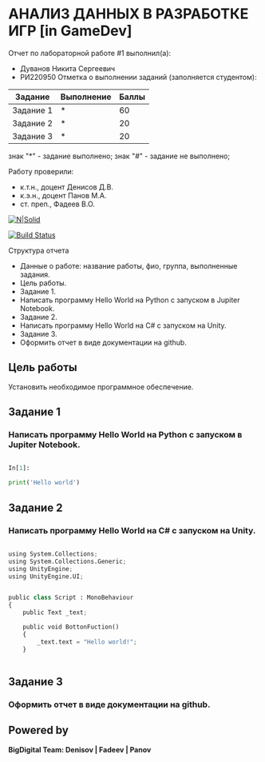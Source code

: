 # АНАЛИЗ ДАННЫХ В РАЗРАБОТКЕ ИГР [in GameDev]
Отчет по лабораторной работе #1 выполнил(а):
- Дуванов Никита Сергеевич
- РИ220950
Отметка о выполнении заданий (заполняется студентом):

| Задание | Выполнение | Баллы |
| ------ | ------ | ------ |
| Задание 1 | * | 60 |
| Задание 2 | * | 20 |
| Задание 3 | * | 20 |

знак "*" - задание выполнено; знак "#" - задание не выполнено;

Работу проверили:
- к.т.н., доцент Денисов Д.В.
- к.э.н., доцент Панов М.А.
- ст. преп., Фадеев В.О.

[![N|Solid](https://cldup.com/dTxpPi9lDf.thumb.png)](https://nodesource.com/products/nsolid)

[![Build Status](https://travis-ci.org/joemccann/dillinger.svg?branch=master)](https://travis-ci.org/joemccann/dillinger)

Структура отчета

- Данные о работе: название работы, фио, группа, выполненные задания.
- Цель работы.
- Задание 1.
- Написать программу Hello World на Python с запуском в Jupiter Notebook.
- Задание 2.
- Написать программу Hello World на C# с запуском на Unity.
- Задание 3.
- Оформить отчет в виде документации на github.


## Цель работы
Установить необходимое программное обеспечение.

## Задание 1
### Написать программу Hello World на Python с запуском в Jupiter Notebook.
```py

In[1]:

print('Hello world')

```

## Задание 2
### Написать программу Hello World на C# с запуском на Unity.

```py

using System.Collections;
using System.Collections.Generic;
using UnityEngine;
using UnityEngine.UI;


public class Script : MonoBehaviour
{
    public Text _text;

    public void BottonFuction()
    {
        _text.text = "Hello world!";
    }
 
```

## Задание 3
###  Оформить отчет в виде документации на github.



## Powered by

**BigDigital Team: Denisov | Fadeev | Panov**

